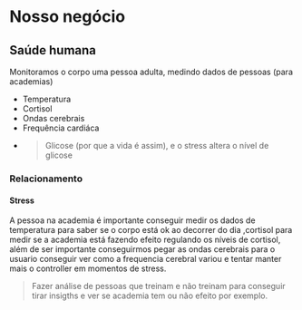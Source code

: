 # Nosso negócio

## Saúde humana

Monitoramos o corpo uma pessoa adulta, medindo dados de pessoas (para academias)

- Temperatura
- Cortisol
- Ondas cerebrais
- Frequência cardiáca
- > Glicose (por que a vida é assim), e o stress altera o nível de glicose

### Relacionamento

#### Stress

A pessoa na academia é importante conseguir medir os dados de temperatura para saber se o corpo está ok ao decorrer do dia
,cortisol para medir se a academia está fazendo efeito regulando os níveis de cortisol,
além de ser importante conseguirmos pegar as ondas cerebrais para o usuario conseguir ver como a frequencia cerebral variou
e tentar manter mais o controller em momentos de stress.

> Fazer análise de pessoas que treinam e não treinam para conseguir tirar insigths e ver se academia tem ou não efeito por exemplo.

